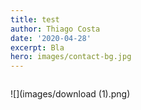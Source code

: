 ```yaml
---
title: test
author: Thiago Costa
date: '2020-04-28'
excerpt: Bla
hero: images/contact-bg.jpg
---
```

```

```

![](images/download (1).png)

